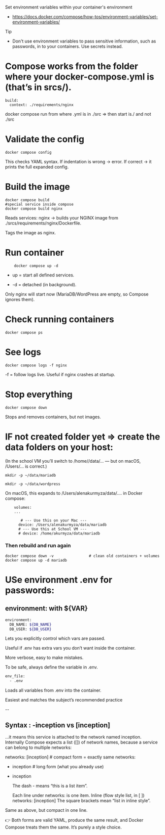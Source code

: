 Set environment variables within your container's environment
- https://docs.docker.com/compose/how-tos/environment-variables/set-environment-variables/

Tip
* Don't use environment variables to pass sensitive information, such as passwords, in to your containers. Use secrets instead.


# Compose works from the folder where your docker-compose.yml is (that’s in srcs/).
	build:
      context: ./requirements/nginx 
docker compose run from where .yml is in ./src
=> then start is./ and not ./src 
# Validate the config
	docker compose config
This checks YAML syntax.
If indentation is wrong → error.
If correct → it prints the full expanded config.

# Build the image
	docker compose build 
	#special service inside compose
	docker compose build nginx
Reads services: nginx → builds your NGINX image from ./srcs/requirements/nginx/Dockerfile.

Tags the image as nginx.

# Run container
```
	docker compose up -d
```
- up = start all defined services.

- -d = detached (in background).

Only nginx will start now (MariaDB/WordPress are empty, so Compose ignores them).	

# Check running containers
	docker compose ps
# See logs
	docker compose logs -f nginx
-f = follow logs live.
Useful if nginx crashes at startup.

# Stop everything
	docker compose down
Stops and removes containers, but not images.


#  IF not created folder yet =>  create the data folders on your host:
(In the school VM you’ll switch to /home/<login>/data/... — but on macOS, /Users/... is correct.)

`mkdir -p ~/data/mariadb`

`mkdir -p ~/data/wordpress`

On macOS, this expands to /Users/alenakurmyza/data/....
in Docker compose:
```
	volumes:
	...   

	   # --- Use this on your Mac ---
      device: /Users/alenakurmyza/data/mariadb
      # --- Use this at School VM ---
      # device: /home/akurmyza/data/mariadb
```
### Then rebuild and run again
```
docker compose down -v                # clean old containers + volumes
docker compose up -d mariadb
```



# USe environment .env for passwords:

## environment: with ${VAR}
```bash
environment:
  DB_NAME: ${DB_NAME}
  DB_USER: ${DB_USER}
```
Lets you explicitly control which vars are passed.

Useful if .env has extra vars you don’t want inside the container.

More verbose, easy to make mistakes.

To be safe, always define the variable in .env.

```bash
env_file:
  - .env
```
Loads all variables from .env into the container.

Easiest and matches the subject’s recommended practice

--
## Syntax : -inception vs [inception]
…it means this service is attached to the network named inception.
Internally Compose expects a list ([]) of network names, because a service can belong to multiple networks:

networks: [inception]       # compact form = exactly same
networks:
  - inception               # long form (what you already use)

- inception

    The dash - means “this is a list item”.

    Each line under networks: is one item.
Inline (flow style list, in [ ])
networks: [inception]
The square brackets mean “list in inline style”.

Same as above, but compact in one line.

👉 Both forms are valid YAML, produce the same result, and Docker Compose treats them the same.
It’s purely a style choice.